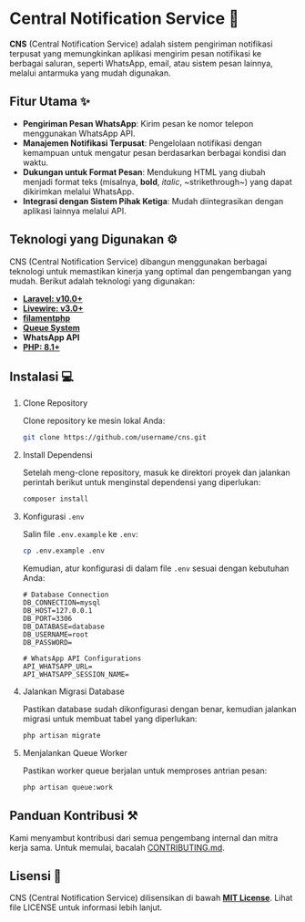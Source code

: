 # Central Notification Service 🔔

**CNS** (Central Notification Service) adalah sistem pengiriman notifikasi terpusat yang memungkinkan aplikasi mengirim pesan notifikasi ke berbagai saluran, seperti WhatsApp, email, atau sistem pesan lainnya, melalui antarmuka yang mudah digunakan.

## Fitur Utama ✨
- **Pengiriman Pesan WhatsApp**: Kirim pesan ke nomor telepon menggunakan WhatsApp API.
- **Manajemen Notifikasi Terpusat**: Pengelolaan notifikasi dengan kemampuan untuk mengatur pesan berdasarkan berbagai kondisi dan waktu.
- **Dukungan untuk Format Pesan**: Mendukung HTML yang diubah menjadi format teks (misalnya, **bold**, *italic*, ~strikethrough~) yang dapat dikirimkan melalui WhatsApp.
- **Integrasi dengan Sistem Pihak Ketiga**: Mudah diintegrasikan dengan aplikasi lainnya melalui API.

## Teknologi yang Digunakan ⚙️

CNS (Central Notification Service) dibangun menggunakan berbagai teknologi untuk memastikan kinerja yang optimal dan pengembangan yang mudah. Berikut adalah teknologi yang digunakan:

- **[Laravel: v10.0+](https://laravel.com/)**
- **[Livewire: v3.0+](https://laravel-livewire.com/)**
- **[filamentphp](https://filamentphp.com/)**
- **[Queue System](https://laravel.com/docs/queues)**
- **WhatsApp API**
- **[PHP: 8.1+](https://php.net/)**


## Instalasi 💻

1. Clone Repository

    Clone repository ke mesin lokal Anda:
    ```bash
    git clone https://github.com/username/cns.git
    ```

2. Install Dependensi

    Setelah meng-clone repository, masuk ke direktori proyek dan jalankan perintah berikut untuk menginstal dependensi yang diperlukan:
    ```bash
    composer install
    ```

3. Konfigurasi `.env`

    Salin file `.env.example` ke `.env`:
    ```bash
    cp .env.example .env
    ```
    Kemudian, atur konfigurasi di dalam file `.env` sesuai dengan kebutuhan Anda:
    ```env
    # Database Connection
    DB_CONNECTION=mysql
    DB_HOST=127.0.0.1
    DB_PORT=3306
    DB_DATABASE=database
    DB_USERNAME=root
    DB_PASSWORD=

    # WhatsApp API Configurations
    API_WHATSAPP_URL=
    API_WHATSAPP_SESSION_NAME=
    ```
    
4. Jalankan Migrasi Database

    Pastikan database sudah dikonfigurasi dengan benar, kemudian jalankan migrasi untuk membuat tabel yang diperlukan:
    ```bash
    php artisan migrate
    ```

5. Menjalankan Queue Worker
    
    Pastikan worker queue berjalan untuk memproses antrian pesan:

    ```bash
    php artisan queue:work
    ```

## Panduan Kontribusi ⚒️

Kami menyambut kontribusi dari semua pengembang internal dan mitra kerja sama. Untuk memulai, bacalah [CONTRIBUTING.md](CONTRIBUTING.md).

## Lisensi 🔐

CNS (Central Notification Service) dilisensikan di bawah **[MIT License](LICENSE)**. Lihat file LICENSE untuk informasi lebih lanjut.